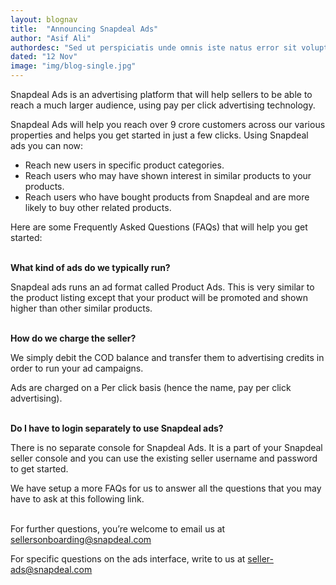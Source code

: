 ```yaml
---
layout: blognav
title:  "Announcing Snapdeal Ads"
author: "Asif Ali"
authordesc: "Sed ut perspiciatis unde omnis iste natus error sit voluptatem antium doloremque laudantium, totam rem aperiam, eaque ipsa quae. "
dated: "12 Nov"
image: "img/blog-single.jpg"
---
```


<p class="lead">
Snapdeal Ads is an advertising platform that will help sellers to be able to reach a much larger audience, using pay per click advertising technology. </p>
<p>

Snapdeal Ads will help you reach over 9 crore customers across our various properties and helps you get started in just a few clicks. 
Using Snapdeal ads you can now:
<ul class="bullets">
<li>Reach new users in specific product categories.</li>
<li>Reach users who may have shown interest in similar products to your products.</li>
<li>Reach users who have bought products from Snapdeal and are more likely to buy other related products.</li>
</ul>

     

 

Here are some Frequently Asked Questions (FAQs) that will help you get started: <br/><br/>

 

<strong>What kind of ads do we typically run?</strong><br/>

Snapdeal ads runs an ad format called Product Ads. This is very similar to the product listing except that your product will be promoted and shown higher than other similar products.<br/><br/>

 

<strong>How do we charge the seller?</strong><br/>

We simply debit the COD balance and transfer them to advertising credits in order to run your ad campaigns.<br/>

 

Ads are charged on a Per click basis (hence the name, pay per click advertising).<br/><br/>

 

<strong>Do I have to login separately to use Snapdeal ads?</strong><br/>

There is no separate console for Snapdeal Ads. It is a part of your Snapdeal seller console and you can use the existing seller username and password to get started.<br/>

 

 

We have setup a more FAQs for us to answer all the questions that you may have to ask at this following link.<br/><br/>

 

 

 

For further questions, you’re welcome to email us at sellersonboarding@snapdeal.com<br/>

 

For specific questions on the ads interface, write to us at seller-ads@snapdeal.com
		                                </p>
